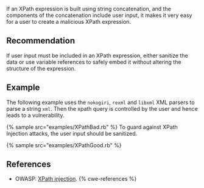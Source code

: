 If an XPath expression is built using string concatenation, and the components of the concatenation include user input, it makes it very easy for a user to create a malicious XPath expression.


## Recommendation
If user input must be included in an XPath expression, either sanitize the data or use variable references to safely embed it without altering the structure of the expression.


## Example
The following example uses the `nokogiri`, `rexml` and `libxml` XML parsers to parse a string `xml`. Then the xpath query is controlled by the user and hence leads to a vulnerability.

{% sample src="examples/XPathBad.rb" %}
To guard against XPath Injection attacks, the user input should be sanitized.

{% sample src="examples/XPathGood.rb" %}

## References
* OWASP: [XPath injection](https://owasp.org/www-community/attacks/XPATH_Injection).
{% cwe-references %}
